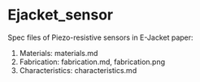 # Ejacket_sensor
Spec files of Piezo-resistive sensors in E-Jacket paper:

1. Materials: materials.md
2. Fabrication: fabrication.md, fabrication.png
3. Characteristics: characteristics.md
